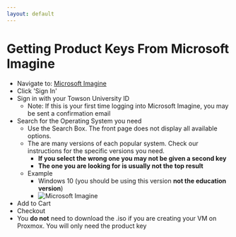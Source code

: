 ```yaml
---
layout: default
---
```


# Getting Product Keys From Microsoft Imagine

- Navigate to: [Microsoft Imagine](https://towson-cis.onthehub.com/)
- Click 'Sign In'
- Sign in with your Towson University ID
    - Note: If this is your first time logging into Microsoft Imagine, you may be sent a confirmation email
- Search for the Operating System you need
    - Use the Search Box. The front page does not display all available options.
    - The are many versions of each popular system. Check our instructions for the specific versions you need.
        - **If you select the wrong one you may not be given a second key**
        - **The one you are looking for is usually not the top result**
    - Example
        - Windows 10 (you should be using this version **not the education version**)
        - ![Microsoft Imagine](https://towsonccdc.github.io/images/win10_dreamspark.png)
- Add to Cart
- Checkout
- You **do not** need to download the .iso if you are creating your VM on Proxmox. You will only need the product key
